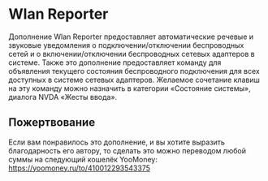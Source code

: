 # Wlan Reporter

Дополнение Wlan Reporter предоставляет автоматические речевые и звуковые уведомления о подключении/отключении беспроводных сетей и о включении/отключении беспроводных сетевых адаптеров в системе.
Также это дополнение предоставляет команду для объявления текущего состояния беспроводного подключения для всех доступных в системе сетевых адаптеров. Желаемое сочетание клавиш на эту команду можно назначить в категории «Состояние системы», диалога NVDA «Жесты ввода».

## Пожертвование
Если вам понравилось это дополнение, и вы хотите выразить благодарность его автору, то сделать это можно переводом любой суммы на следующий кошелёк YooMoney: <https://yoomoney.ru/to/410012293543375>
